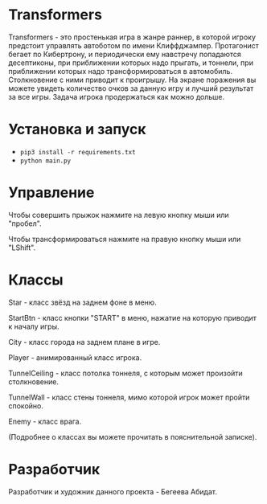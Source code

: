 # Transformers
Transformers - это простенькая игра в жанре раннер, в которой игроку предстоит управлять автоботом по имени Клиффджампер.
Протагонист бегает по Кибертрону, и периодически ему навстречу попадаются десептиконы,
при приближении которых надо прыгать, и тоннели, при приближении которых надо трансформироваться в автомобиль. Столкновение с ними приводит к проигрышу.
На экране поражения вы можете увидеть количество очков за данную игру и лучший результат за все игры. Задача игрока продержаться как можно дольше.

# Установка и запуск
- ``` pip3 install -r requirements.txt ```
- ``` python main.py ```

# Управление
Чтобы совершить прыжок нажмите на левую кнопку мыши или "пробел".

Чтобы трансформироваться нажмите на правую кнопку мыши или "LShift".

# Классы
Star - класс звёзд на заднем фоне в меню.

StartBtn - класс кнопки "START" в меню, нажатие на которую приводит к началу игры.

City - класс города на заднем плане в игре.

Player - анимированный класс игрока.

TunnelCeiling - класс потолка тоннеля, с которым может произойти столкновение.

TunnelWall - класс стены тоннеля, мимо которой игрок может пройти спокойно.

Enemy - класс врага.

(Подробнее о классах вы можете прочитать в пояснительной записке).

# Разработчик
Разработчик и художник данного проекта - Бегеева Абидат.
